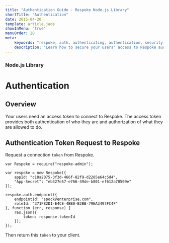 ```yaml
---
title: "Authentication Guide - Respoke Node.js Library"
shortTitle: "Authentication"
date: 2015-04-20
template: article.jade
showInMenu: "true"
menuOrder: 20
meta:
    keywords: "respoke, auth, authenticating, authentication, security, token"
    description: "Learn how to secure your users' access to Respoke audio, video, text and data channels."
---
```


### Node.js Library
# Authentication

## Overview

Your users need an access token to connect to Respoke. The access token provides both authentication of who they are and
authorization of what they are allowed to do.

## Authentication Token Request to Respoke

Request a connection `token` from Respoke.

    var Respoke = require("respoke-admin");

    var respoke = new Respoke({
        appId: "c10a2075-3f3d-466f-82f9-d2285e64c5d4",
        "App-Secret": "eb327e57-e766-49de-b801-ef612a70509e"
    });

    respoke.auth.endpoint({
        endpointId: "spock@enterprise.com",
        roleId: "371F82D1-E4CE-4BB0-B2BB-79EA3497FC4F"
    }, function (err, response) {
        res.json({
            token: response.tokenId
        });
    });

Then return this `token` to your client.



